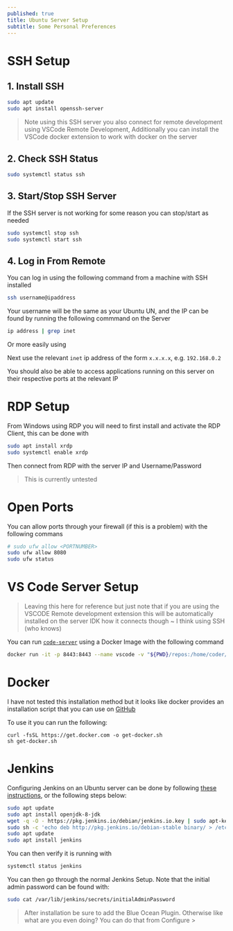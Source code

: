 ```yaml
---
published: true
title: Ubuntu Server Setup
subtitle: Some Personal Preferences
---
```


# SSH Setup

## 1. Install SSH

```bash
sudo apt update
sudo apt install openssh-server
```

> Note using this SSH server you also connect for remote development using VSCode Remote Development,
> Additionally you can install the VSCode docker extension to work with docker on the server

## 2. Check SSH Status

```bash
sudo systemctl status ssh
```

## 3. Start/Stop SSH Server

If the SSH server is not working for some reason you can stop/start as needed

```bash
sudo systemctl stop ssh
sudo systemctl start ssh
```

## 4. Log in From Remote

You can log in using the following command from a machine with SSH installed

```bash
ssh username@ipaddress
```

Your username will be the same as your Ubuntu UN, and the IP can be found by running the following commmand on the Server

```bash
ip address | grep inet
```

Or more easily using

Next use the relevant `inet` ip address of the form `x.x.x.x`, e.g. `192.168.0.2`

You should also be able to access applications running on this server on their respective ports at the relevant IP

# RDP Setup

From Windows using RDP you will need to first install and activate the RDP Client, this can be done with

```bash
sudo apt install xrdp
sudo systemctl enable xrdp
```

Then connect from RDP with the server IP and Username/Password

> This is currently untested

# Open Ports

You can allow ports through your firewall (if this is a problem) with the following commans

```bash
# sudo ufw allow <PORTNUMBER>
sudo ufw allow 8080
sudo ufw status
```

# VS Code Server Setup

> Leaving this here for reference but just note that if you are using the VSCODE
> Remote development extension this will be automatically installed on the server
> IDK how it connects though ~ I think using SSH (who knows)

You can run [`code-server`]() using a Docker Image with the following command

```bash
docker run -it -p 8443:8443 --name vscode -v "${PWD}/repos:/home/coder/project" -d codercom/code-server --allow-http --no-auth
```

# Docker

I have not tested this installation method but it looks like docker provides an
installation script that you can use on [GitHub](https://github.com/docker/docker-install)

To use it you can run the following:

```
curl -fsSL https://get.docker.com -o get-docker.sh
sh get-docker.sh
```

# Jenkins

Configuring Jenkins on an Ubuntu server can be done by following [these instructions](https://linuxize.com/post/how-to-install-jenkins-on-ubuntu-18-04/), or the following steps below:

```bash
sudo apt update
sudo apt install openjdk-8-jdk
wget -q -O - https://pkg.jenkins.io/debian/jenkins.io.key | sudo apt-key add -
sudo sh -c 'echo deb http://pkg.jenkins.io/debian-stable binary/ > /etc/apt/sources.list.d/jenkins.list'
sudo apt update
sudo apt install jenkins
```

You can then verify it is running with

```bash
systemctl status jenkins
```

You can then go through the normal Jenkins Setup. Note that the initial admin password can be found with:

```bash
sudo cat /var/lib/jenkins/secrets/initialAdminPassword
```

> After installation be sure to add the Blue Ocean Plugin. Otherwise like what are you even doing? You can do that from Configure >

